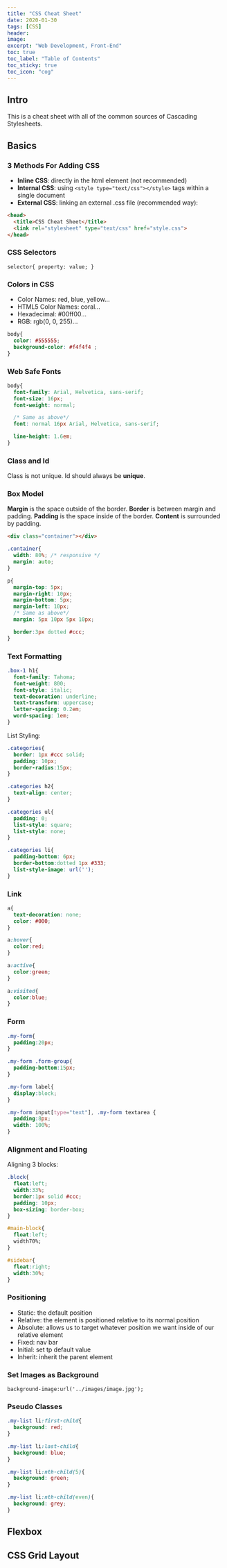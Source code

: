 ```yaml
---
title: "CSS Cheat Sheet"
date: 2020-01-30
tags: [CSS]
header:
image:
excerpt: "Web Development, Front-End"
toc: true
toc_label: "Table of Contents"
toc_sticky: true
toc_icon: "cog"
---
```


## Intro

This is a cheat sheet with all of the common sources of Cascading Stylesheets.

## Basics

### 3 Methods For Adding CSS

- **Inline CSS**: directly in the html element (not recommended)
- **Internal CSS**: using `<style type="text/css"></style>` tags within a single document
- **External CSS**: linking an external .css file (recommended way):

```html
<head>
  <title>CSS Cheat Sheet</title>
  <link rel="stylesheet" type="text/css" href="style.css">
</head>
```

### CSS Selectors

`selector{ property: value; }`

### Colors in CSS

- Color Names: red, blue, yellow...
- HTML5 Color Names: coral...
- Hexadecimal: #00ff00...
- RGB: rgb(0, 0, 255)...

```css
body{
  color: #555555;
  background-color: #f4f4f4 ;
}
```

### Web Safe Fonts

```css
body{
  font-family: Arial, Helvetica, sans-serif;
  font-size: 16px;
  font-weight: normal;

  /* Same as above*/
  font: normal 16px Arial, Helvetica, sans-serif;

  line-height: 1.6em;
}
```

### Class and Id

Class is not unique. Id should always be **unique**.

### Box Model

**Margin** is the space outside of the border. **Border** is between margin and padding. **Padding** is the space inside of the border. **Content** is surrounded by padding.

```html
<div class="container"></div>
```

```css
.container{
  width: 80%; /* responsive */
  margin: auto;
}
```

```css
p{
  margin-top: 5px;
  margin-right: 10px;
  margin-bottom: 5px;
  margin-left: 10px;
  /* Same as above*/
  margin: 5px 10px 5px 10px;

  border:3px dotted #ccc;
}
```

### Text Formatting

```css
.box-1 h1{
  font-family: Tahoma;
  font-weight: 800;
  font-style: italic;
  text-decoration: underline;
  text-transform: uppercase;
  letter-spacing: 0.2em;
  word-spacing: 1em;
}
```

List Styling:

```css
.categories{
  border: 1px #ccc solid;
  padding: 10px;
  border-radius:15px;
}

.categories h2{
  text-align: center;
}

.categories ul{
  padding: 0;
  list-style: square;
  list-style: none;
}

.categories li{
  padding-bottom: 6px;
  border-bottom:dotted 1px #333;
  list-style-image: url('');
}
```

### Link

```css
a{
  text-decoration: none;
  color: #000;
}

a:hover{
  color:red;
}

a:active{
  color:green;
}

a:visited{
  color:blue;
}
```

### Form

```css
.my-form{
  padding:20px;
}

.my-form .form-group{
  padding-bottom:15px;
}

.my-form label{
  display:block;
}

.my-form input[type="text"], .my-form textarea {
  padding:8px;
  width: 100%;
}
```

### Alignment and Floating

Aligning 3 blocks:

```css
.block{
  float:left;
  width:33%;
  border:1px solid #ccc;
  padding: 10px;
  box-sizing: border-box;
}
```

```css
#main-block{
  float:left;
  width70%;
}

#sidebar{
  float:right;
  width:30%;
}
```

### Positioning

- Static: the default position 
- Relative: the element is positioned relative to its normal position
- Absolute: allows us to target whatever position we want inside of our relative element
- Fixed: nav bar
- Initial: set tp default value
- Inherit: inherit the parent element

### Set Images as Background

`background-image:url('../images/image.jpg');`

### Pseudo Classes

```css
.my-list li:first-child{
  background: red;
}

.my-list li:last-child{
  background: blue;
}

.my-list li:nth-child(5){
  background: green;
}

.my-list li:nth-child(even){
  background: grey;
}
```

## Flexbox



## CSS Grid Layout


